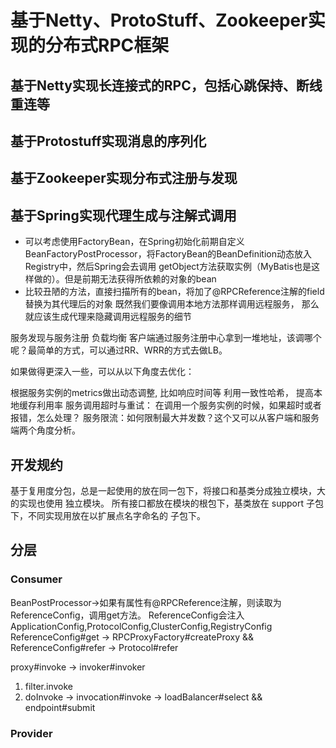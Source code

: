 # 基于Netty、ProtoStuff、Zookeeper实现的分布式RPC框架
## 基于Netty实现长连接式的RPC，包括心跳保持、断线重连等
## 基于Protostuff实现消息的序列化
## 基于Zookeeper实现分布式注册与发现
## 基于Spring实现代理生成与注解式调用


- 可以考虑使用FactoryBean，在Spring初始化前期自定义BeanFactoryPostProcessor，将FactoryBean的BeanDefinition动态放入Registry中，然后Spring会去调用
getObject方法获取实例（MyBatis也是这样做的）。但是前期无法获得所依赖的对象的bean
- 比较丑陋的方法，直接扫描所有的bean，将加了@RPCReference注解的field替换为其代理后的对象
既然我们要像调用本地方法那样调用远程服务， 那么就应该生成代理来隐藏调用远程服务的细节

服务发现与服务注册
负载均衡
客户端通过服务注册中心拿到一堆地址，该调哪个呢？最简单的方式，可以通过RR、WRR的方式去做LB。

如果做得更深入一些，可以从以下角度去优化：

根据服务实例的metrics做出动态调整, 比如响应时间等
利用一致性哈希， 提高本地缓存利用率
服务调用超时与重试： 在调用一个服务实例的时候，如果超时或者报错，怎么处理？
服务限流：如何限制最大并发数？这个又可以从客户端和服务端两个角度分析。
## 开发规约
基于复⽤度分包，总是⼀起使⽤的放在同⼀包下，将接⼝和基类分成独⽴模块，⼤的实现也使⽤
独⽴模块。
所有接⼝都放在模块的根包下，基类放在 support ⼦包下，不同实现⽤放在以扩展点名字命名的
⼦包下。

## 分层
### Consumer
BeanPostProcessor->如果有属性有@RPCReference注解，则读取为ReferenceConfig，调用get方法。
ReferenceConfig会注入ApplicationConfig,ProtocolConfig,ClusterConfig,RegistryConfig
ReferenceConfig#get ->   RPCProxyFactory#createProxy && ReferenceConfig#refer -> Protocol#refer  

proxy#invoke -> invoker#invoker 
1) filter.invoke 
2) doInvoke -> invocation#invoke -> loadBalancer#select && endpoint#submit

### Provider


